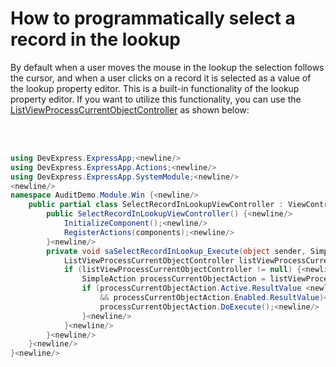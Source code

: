 # How to programmatically select a record in the lookup


<p>By default when a user moves the mouse in the lookup the selection follows the cursor, and when a user clicks on a record it is selected as a value of the lookup property editor. This is a built-in functionality of the lookup property editor. If you want to utilize this functionality, you can use the <a href="http://documentation.devexpress.com/#Xaf/clsDevExpressExpressAppSystemModuleListViewProcessCurrentObjectControllertopic"><u>ListViewProcessCurrentObjectController</u></a> as shown below:</p>
<br> <br>


```cs
using DevExpress.ExpressApp;<newline/>
using DevExpress.ExpressApp.Actions;<newline/>
using DevExpress.ExpressApp.SystemModule;<newline/>
<newline/>
namespace AuditDemo.Module.Win {<newline/>
    public partial class SelectRecordInLookupViewController : ViewController<ListView> {<newline/>
        public SelectRecordInLookupViewController() {<newline/>
            InitializeComponent();<newline/>
            RegisterActions(components);<newline/>
        }<newline/>
        private void saSelectRecordInLookup_Execute(object sender, SimpleActionExecuteEventArgs e) {<newline/>
            ListViewProcessCurrentObjectController listViewProcessCurrentObjectController = Frame.GetController<ListViewProcessCurrentObjectController>();<newline/>
            if (listViewProcessCurrentObjectController != null) {<newline/>
                SimpleAction processCurrentObjectAction = listViewProcessCurrentObjectController.ProcessCurrentObjectAction;<newline/>
                if (processCurrentObjectAction.Active.ResultValue <newline/>
                    && processCurrentObjectAction.Enabled.ResultValue)<newline/>
                    processCurrentObjectAction.DoExecute();<newline/>
                }<newline/>
            }<newline/>
        }<newline/>
    }<newline/>
}<newline/>

```


<p> </p>

<br/>


